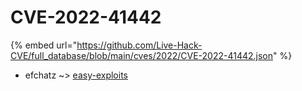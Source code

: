 # CVE-2022-41442
{% embed url="https://github.com/Live-Hack-CVE/full_database/blob/main/cves/2022/CVE-2022-41442.json" %}

* efchatz ~> [easy-exploits](https://www.alice-snow.ru/2022/database/cve-2022-41442/easy-exploits-efchatz)